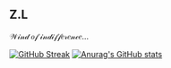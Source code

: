 ## Z.L
𝒲𝒾𝓃𝒹 𝑜𝒻 𝒾𝓃𝒹𝒾𝒻𝒻𝑒𝓇𝑒𝓃𝒸𝑒...

[![GitHub Streak](https://streak-stats.demolab.com/?user=zlrkw11)](https://git.io/streak-stats)
[![Anurag's GitHub stats](https://github-readme-stats.vercel.app/api?username=anuraghazra)](https://github.com/anuraghazra/github-readme-stats)
